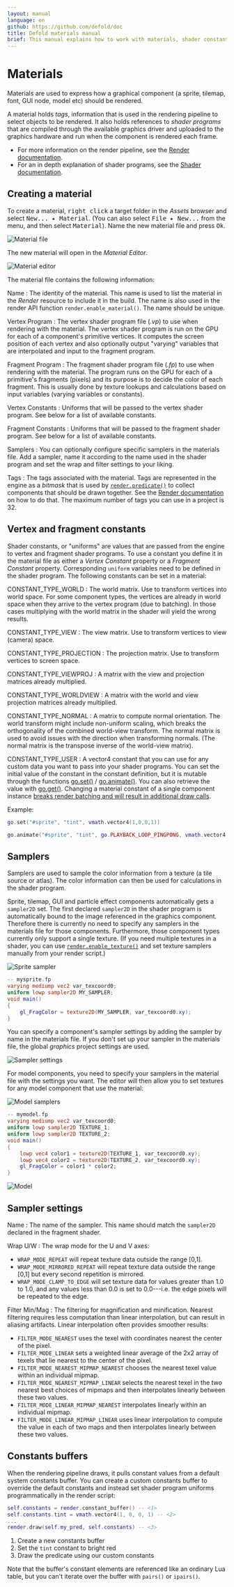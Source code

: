 ```yaml
---
layout: manual
language: en
github: https://github.com/defold/doc
title: Defold materials manual
brief: This manual explains how to work with materials, shader constants and samplers.
---
```


# Materials

Materials are used to express how a graphical component (a sprite, tilemap, font, GUI node, model etc) should be rendered.

A material holds _tags_, information that is used in the rendering pipeline to select objects to be rendered. It also holds references to _shader programs_ that are compiled through the available graphics driver and uploaded to the graphics hardware and run when the component is rendered each frame.

* For more information on the render pipeline, see the [Render documentation](/manuals/render).
* For an in depth explanation of shader programs, see the [Shader documentation](/manuals/shader).

## Creating a material

To create a material, <kbd>right click</kbd> a target folder in the *Assets* browser and select <kbd>New... ▸ Material</kbd>. (You can also select <kbd>File ▸ New...</kbd> from the menu, and then select <kbd>Material</kbd>). Name the new material file and press <kbd>Ok</kbd>.

![Material file](../images/materials/material_file.png)

The new material will open in the *Material Editor*.

![Material editor](../images/materials/material.png)

The material file contains the following information:

Name
: The identity of the material. This name is used to list the material in the *Render* resource to include it in the build. The name is also used in the render API function `render.enable_material()`. The name should be unique.

Vertex Program
: The vertex shader program file (*.vp*) to use when rendering with the material. The vertex shader program is run on the GPU for each of a component's primitive vertices. It computes the screen position of each vertex and also optionally output "varying" variables that are interpolated and input to the fragment program.

Fragment Program
: The fragment shader program file (*.fp*) to use when rendering with the material. The program runs on the GPU for each of a primitive's fragments (pixels) and its purpose is to decide the color of each fragment. This is usually done by texture lookups and calculations based on input variables (varying variables or constants).

Vertex Constants
: Uniforms that will be passed to the vertex shader program. See below for a list of available constants.

Fragment Constants
: Uniforms that will be passed to the fragment shader program. See below for a list of available constants.

Samplers
: You can optionally configure specific samplers in the materials file. Add a sampler, name it according to the name used in the shader program and set the wrap and filter settings to your liking.

Tags
: The tags associated with the material. Tags are represented in the engine as a _bitmask_ that is used by [`render.predicate()`](/ref/render#render.predicate) to collect components that should be drawn together. See the [Render documentation](/manuals/render) on how to do that. The maximum number of tags you can use in a project is 32.

## Vertex and fragment constants

Shader constants, or "uniforms" are values that are passed from the engine to vertex and fragment shader programs. To use a constant you define it in the material file as either a *Vertex Constant* property or a *Fragment Constant* property. Corresponding `uniform` variables need to be defined in the shader program. The following constants can be set in a material:

CONSTANT_TYPE_WORLD
: The world matrix. Use to transform vertices into world space. For some component types, the vertices are already in world space when they arrive to the vertex program (due to batching). In those cases multiplying with the world matrix in the shader will yield the wrong results.

CONSTANT_TYPE_VIEW
: The view matrix. Use to transform vertices to view (camera) space.

CONSTANT_TYPE_PROJECTION
: The projection matrix. Use to transform vertices to screen space.

CONSTANT_TYPE_VIEWPROJ
: A matrix with the view and projection matrices already multiplied.

CONSTANT_TYPE_WORLDVIEW
: A matrix with the world and view projection matrices already multiplied.

CONSTANT_TYPE_NORMAL
: A matrix to compute normal orientation. The world transform might include non-uniform scaling, which breaks the orthogonality of the combined world-view transform. The normal matrix is used to avoid issues with the direction when transforming normals. (The normal matrix is the transpose inverse of the world-view matrix).

CONSTANT_TYPE_USER
: A vector4 constant that you can use for any custom data you want to pass into your shader programs. You can set the initial value of the constant in the constant definition, but it is mutable through the functions [go.set()](/ref/stable/go/#go.set) / [go.animate()](/ref/stable/go/#go.animate). You can also retrieve the value with [go.get()](/ref/stable/go/#go.get). Changing a material constant of a single component instance [breaks render batching and will result in additional draw calls](/manuals/render/#draw-calls-and-batching).

Example:

```lua
go.set("#sprite", "tint", vmath.vector4(1,0,0,1))

go.animate("#sprite", "tint", go.PLAYBACK_LOOP_PINGPONG, vmath.vector4(1,0,0,1), go.EASING_LINEAR, 2)
```

## Samplers

Samplers are used to sample the color information from a texture (a tile source or atlas). The color information can then be used for calculations in the shader program.

Sprite, tilemap, GUI and particle effect components automatically gets a `sampler2D` set. The first declared `sampler2D` in the shader program is automatically bound to the image referenced in the graphics component. Therefore there is currently no need to specify any samplers in the materials file for those components. Furthermore, those component types currently only support a single texture. (If you need multiple textures in a shader, you can use [`render.enable_texture()`](/ref/render/#render.enable_texture) and set texture samplers manually from your render script.)

![Sprite sampler](../images/materials/sprite_sampler.png)

```glsl
-- mysprite.fp
varying mediump vec2 var_texcoord0;
uniform lowp sampler2D MY_SAMPLER;
void main()
{
    gl_FragColor = texture2D(MY_SAMPLER, var_texcoord0.xy);
}
```

You can specify a component's sampler settings by adding the sampler by name in the materials file. If you don't set up your sampler in the materials file, the global *graphics* project settings are used.

![Sampler settings](../images/materials/my_sampler.png)

For model components, you need to specify your samplers in the material file with the settings you want. The editor will then allow you to set textures for any model component that use the material:

![Model samplers](../images/materials/model_samplers.png)

```glsl
-- mymodel.fp
varying mediump vec2 var_texcoord0;
uniform lowp sampler2D TEXTURE_1;
uniform lowp sampler2D TEXTURE_2;
void main()
{
    lowp vec4 color1 = texture2D(TEXTURE_1, var_texcoord0.xy);
    lowp vec4 color2 = texture2D(TEXTURE_2, var_texcoord0.xy);
    gl_FragColor = color1 * color2;
}
```

![Model](../images/materials/model.png)

## Sampler settings

Name
: The name of the sampler. This name should match the `sampler2D` declared in the fragment shader.

Wrap U/W
: The wrap mode for the U and V axes:

  - `WRAP_MODE_REPEAT` will repeat texture data outside the range [0,1].
  - `WRAP_MODE_MIRRORED_REPEAT` will repeat texture data outside the range [0,1] but every second repetition is mirrored.
  - `WRAP_MODE_CLAMP_TO_EDGE` will set texture data for values greater than 1.0 to 1.0, and any values less than 0.0 is set to 0.0---i.e. the edge pixels will be repeated to the edge.

Filter Min/Mag
: The filtering for magnification and minification. Nearest filtering requires less computation than linear interpolation, but can result in aliasing artifacts. Linear interpolation often provides smoother results:

  - `FILTER_MODE_NEAREST` uses the texel with coordinates nearest the center of the pixel.
  - `FILTER_MODE_LINEAR` sets a weighted linear average of the 2x2 array of texels that lie nearest to the center of the pixel.
  - `FILTER_MODE_NEAREST_MIPMAP_NEAREST` chooses the nearest texel value within an individual mipmap.
  - `FILTER_MODE_NEAREST_MIPMAP_LINEAR` selects the nearest texel in the two nearest best choices of mipmaps and then interpolates linearly between these two values.
  - `FILTER_MODE_LINEAR_MIPMAP_NEAREST` interpolates linearly within an individual mipmap.
  - `FILTER_MODE_LINEAR_MIPMAP_LINEAR` uses linear interpolation to compute the value in each of two maps and then interpolates linearly between these two values.

## Constants buffers

When the rendering pipeline draws, it pulls constant values from a default system constants buffer. You can create a custom constants buffer to override the default constants and instead set shader program uniforms programmatically in the render script:

```lua
self.constants = render.constant_buffer() -- <1>
self.constants.tint = vmath.vector4(1, 0, 0, 1) -- <2>
...
render.draw(self.my_pred, self.constants) -- <3>
```
1. Create a new constants buffer
2. Set the `tint` constant to bright red
3. Draw the predicate using our custom constants

Note that the buffer's constant elements are referenced like an ordinary Lua table, but you can't iterate over the buffer with `pairs()` or `ipairs()`.

